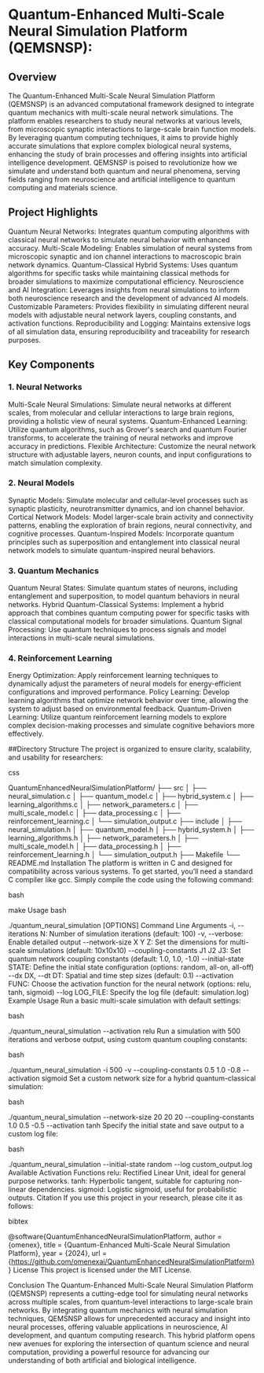 # Quantum-Enhanced Multi-Scale Neural Simulation Platform (QEMSNSP):

## Overview
The Quantum-Enhanced Multi-Scale Neural Simulation Platform (QEMSNSP) is an advanced computational framework designed to integrate quantum mechanics with multi-scale neural network simulations. The platform enables researchers to study neural networks at various levels, from microscopic synaptic interactions to large-scale brain function models. By leveraging quantum computing techniques, it aims to provide highly accurate simulations that explore complex biological neural systems, enhancing the study of brain processes and offering insights into artificial intelligence development. QEMSNSP is poised to revolutionize how we simulate and understand both quantum and neural phenomena, serving fields ranging from neuroscience and artificial intelligence to quantum computing and materials science.

## Project Highlights
Quantum Neural Networks: Integrates quantum computing algorithms with classical neural networks to simulate neural behavior with enhanced accuracy.
Multi-Scale Modeling: Enables simulation of neural systems from microscopic synaptic and ion channel interactions to macroscopic brain network dynamics.
Quantum-Classical Hybrid Systems: Uses quantum algorithms for specific tasks while maintaining classical methods for broader simulations to maximize computational efficiency.
Neuroscience and AI Integration: Leverages insights from neural simulations to inform both neuroscience research and the development of advanced AI models.
Customizable Parameters: Provides flexibility in simulating different neural models with adjustable neural network layers, coupling constants, and activation functions.
Reproducibility and Logging: Maintains extensive logs of all simulation data, ensuring reproducibility and traceability for research purposes.


## Key Components


### 1. Neural Networks
Multi-Scale Neural Simulations: Simulate neural networks at different scales, from molecular and cellular interactions to large brain regions, providing a holistic view of neural systems.
Quantum-Enhanced Learning: Utilize quantum algorithms, such as Grover's search and quantum Fourier transforms, to accelerate the training of neural networks and improve accuracy in predictions.
Flexible Architecture: Customize the neural network structure with adjustable layers, neuron counts, and input configurations to match simulation complexity.

### 2. Neural Models
Synaptic Models: Simulate molecular and cellular-level processes such as synaptic plasticity, neurotransmitter dynamics, and ion channel behavior.
Cortical Network Models: Model larger-scale brain activity and connectivity patterns, enabling the exploration of brain regions, neural connectivity, and cognitive processes.
Quantum-Inspired Models: Incorporate quantum principles such as superposition and entanglement into classical neural network models to simulate quantum-inspired neural behaviors.

### 3. Quantum Mechanics
Quantum Neural States: Simulate quantum states of neurons, including entanglement and superposition, to model quantum behaviors in neural networks.
Hybrid Quantum-Classical Systems: Implement a hybrid approach that combines quantum computing power for specific tasks with classical computational models for broader simulations.
Quantum Signal Processing: Use quantum techniques to process signals and model interactions in multi-scale neural simulations.

### 4. Reinforcement Learning
Energy Optimization: Apply reinforcement learning techniques to dynamically adjust the parameters of neural models for energy-efficient configurations and improved performance.
Policy Learning: Develop learning algorithms that optimize network behavior over time, allowing the system to adjust based on environmental feedback.
Quantum-Driven Learning: Utilize quantum reinforcement learning models to explore complex decision-making processes and simulate cognitive behaviors more effectively.

##Directory Structure
The project is organized to ensure clarity, scalability, and usability for researchers:

css

QuantumEnhancedNeuralSimulationPlatform/
├── src
│   ├── neural_simulation.c
│   ├── quantum_model.c
│   ├── hybrid_system.c
│   ├── learning_algorithms.c
│   ├── network_parameters.c
│   ├── multi_scale_model.c
│   ├── data_processing.c
│   ├── reinforcement_learning.c
│   └── simulation_output.c
├── include
│   ├── neural_simulation.h
│   ├── quantum_model.h
│   ├── hybrid_system.h
│   ├── learning_algorithms.h
│   ├── network_parameters.h
│   ├── multi_scale_model.h
│   ├── data_processing.h
│   ├── reinforcement_learning.h
│   └── simulation_output.h
├── Makefile
└── README.md
Installation
The platform is written in C and designed for compatibility across various systems. To get started, you’ll need a standard C compiler like gcc. Simply compile the code using the following command:

bash

make
Usage
bash

./quantum_neural_simulation [OPTIONS]
Command Line Arguments
-i, --iterations N: Number of simulation iterations (default: 100)
-v, --verbose: Enable detailed output
--network-size X Y Z: Set the dimensions for multi-scale simulations (default: 10x10x10)
--coupling-constants J1 J2 J3: Set quantum network coupling constants (default: 1.0, 1.0, -1.0)
--initial-state STATE: Define the initial state configuration (options: random, all-on, all-off)
--dx DX, --dt DT: Spatial and time step sizes (default: 0.1)
--activation FUNC: Choose the activation function for the neural network (options: relu, tanh, sigmoid)
--log LOG_FILE: Specify the log file (default: simulation.log)
Example Usage
Run a basic multi-scale simulation with default settings:

bash

./quantum_neural_simulation --activation relu
Run a simulation with 500 iterations and verbose output, using custom quantum coupling constants:

bash

./quantum_neural_simulation -i 500 -v --coupling-constants 0.5 1.0 -0.8 --activation sigmoid
Set a custom network size for a hybrid quantum-classical simulation:

bash

./quantum_neural_simulation --network-size 20 20 20 --coupling-constants 1.0 0.5 -0.5 --activation tanh
Specify the initial state and save output to a custom log file:

bash

./quantum_neural_simulation --initial-state random --log custom_output.log
Available Activation Functions
relu: Rectified Linear Unit, ideal for general purpose networks.
tanh: Hyperbolic tangent, suitable for capturing non-linear dependencies.
sigmoid: Logistic sigmoid, useful for probabilistic outputs.
Citation
If you use this project in your research, please cite it as follows:

bibtex

@software{QuantumEnhancedNeuralSimulationPlatform,
  author = {omenex},
  title = {Quantum-Enhanced Multi-Scale Neural Simulation Platform},
  year = {2024},
  url = {https://github.com/omenexai/QuantumEnhancedNeuralSimulationPlatform}
}
License
This project is licensed under the MIT License.

Conclusion
The Quantum-Enhanced Multi-Scale Neural Simulation Platform (QEMSNSP) represents a cutting-edge tool for simulating neural networks across multiple scales, from quantum-level interactions to large-scale brain networks. By integrating quantum mechanics with neural simulation techniques, QEMSNSP allows for unprecedented accuracy and insight into neural processes, offering valuable applications in neuroscience, AI development, and quantum computing research. This hybrid platform opens new avenues for exploring the intersection of quantum science and neural computation, providing a powerful resource for advancing our understanding of both artificial and biological intelligence.
